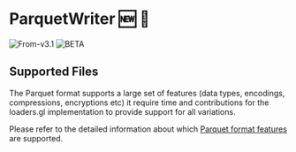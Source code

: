 # ParquetWriter 🆕 🚧

<p class="badges">
  <img src="https://img.shields.io/badge/From-v3.1-blue.svg?style=flat-square" alt="From-v3.1" />
	<img src="https://img.shields.io/badge/-BETA-teal.svg)](/studio/user-guide/import" alt="BETA" />
</p>


## Supported Files

The Parquet format supports a large set of features (data types, encodings, compressions, encryptions etc) it require time and contributions for the loaders.gl implementation to provide support for all variations.

Please refer to the detailed information about which [Parquet format features](/docs/modules/parquet/formats/parquet) are supported.

